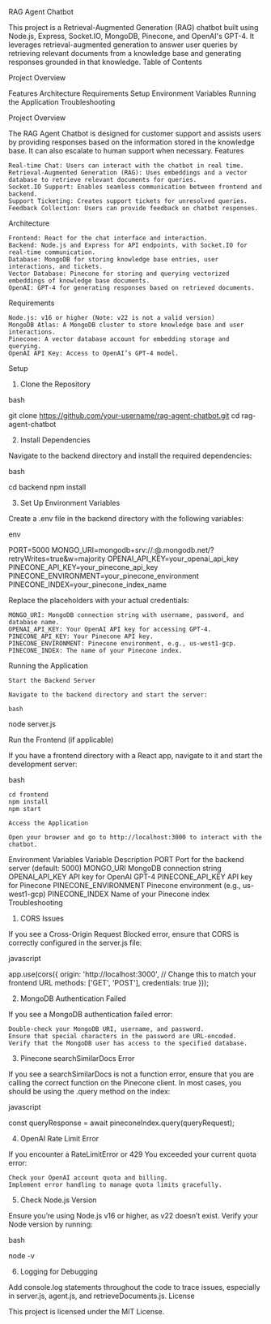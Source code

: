 RAG Agent Chatbot

This project is a Retrieval-Augmented Generation (RAG) chatbot built using Node.js, Express, Socket.IO, MongoDB, Pinecone, and OpenAI's GPT-4. It leverages retrieval-augmented generation to answer user queries by retrieving relevant documents from a knowledge base and generating responses grounded in that knowledge.
Table of Contents

 Project Overview
   
    
    
Features
Architecture
    Requirements
    Setup
    Environment Variables
    Running the Application
    Troubleshooting

   
Project Overview

The RAG Agent Chatbot is designed for customer support and assists users by providing responses based on the information stored in the knowledge base. It can also escalate to human support when necessary.
Features

    Real-time Chat: Users can interact with the chatbot in real time.
    Retrieval-Augmented Generation (RAG): Uses embeddings and a vector database to retrieve relevant documents for queries.
    Socket.IO Support: Enables seamless communication between frontend and backend.
    Support Ticketing: Creates support tickets for unresolved queries.
    Feedback Collection: Users can provide feedback on chatbot responses.

Architecture

    Frontend: React for the chat interface and interaction.
    Backend: Node.js and Express for API endpoints, with Socket.IO for real-time communication.
    Database: MongoDB for storing knowledge base entries, user interactions, and tickets.
    Vector Database: Pinecone for storing and querying vectorized embeddings of knowledge base documents.
    OpenAI: GPT-4 for generating responses based on retrieved documents.

Requirements

    Node.js: v16 or higher (Note: v22 is not a valid version)
    MongoDB Atlas: A MongoDB cluster to store knowledge base and user interactions.
    Pinecone: A vector database account for embedding storage and querying.
    OpenAI API Key: Access to OpenAI’s GPT-4 model.

Setup
1. Clone the Repository

bash

git clone https://github.com/your-username/rag-agent-chatbot.git
cd rag-agent-chatbot

2. Install Dependencies

Navigate to the backend directory and install the required dependencies:

bash

cd backend
npm install

3. Set Up Environment Variables

Create a .env file in the backend directory with the following variables:

env

PORT=5000
MONGO_URI=mongodb+srv://<username>:<password>@<cluster>.mongodb.net/<database>?retryWrites=true&w=majority
OPENAI_API_KEY=your_openai_api_key
PINECONE_API_KEY=your_pinecone_api_key
PINECONE_ENVIRONMENT=your_pinecone_environment
PINECONE_INDEX=your_pinecone_index_name

Replace the placeholders with your actual credentials:

    MONGO_URI: MongoDB connection string with username, password, and database name.
    OPENAI_API_KEY: Your OpenAI API key for accessing GPT-4.
    PINECONE_API_KEY: Your Pinecone API key.
    PINECONE_ENVIRONMENT: Pinecone environment, e.g., us-west1-gcp.
    PINECONE_INDEX: The name of your Pinecone index.

Running the Application

    Start the Backend Server

    Navigate to the backend directory and start the server:

    bash

node server.js

Run the Frontend (if applicable)

If you have a frontend directory with a React app, navigate to it and start the development server:

bash

    cd frontend
    npm install
    npm start

    Access the Application

    Open your browser and go to http://localhost:3000 to interact with the chatbot.

Environment Variables
Variable	Description
PORT	Port for the backend server (default: 5000)
MONGO_URI	MongoDB connection string
OPENAI_API_KEY	API key for OpenAI GPT-4
PINECONE_API_KEY	API key for Pinecone
PINECONE_ENVIRONMENT	Pinecone environment (e.g., us-west1-gcp)
PINECONE_INDEX	Name of your Pinecone index
Troubleshooting
1. CORS Issues

If you see a Cross-Origin Request Blocked error, ensure that CORS is correctly configured in the server.js file:

javascript

app.use(cors({
  origin: 'http://localhost:3000', // Change this to match your frontend URL
  methods: ['GET', 'POST'],
  credentials: true
}));

2. MongoDB Authentication Failed

If you see a MongoDB authentication failed error:

    Double-check your MongoDB URI, username, and password.
    Ensure that special characters in the password are URL-encoded.
    Verify that the MongoDB user has access to the specified database.

3. Pinecone searchSimilarDocs Error

If you see a searchSimilarDocs is not a function error, ensure that you are calling the correct function on the Pinecone client. In most cases, you should be using the .query method on the index:

javascript

const queryResponse = await pineconeIndex.query(queryRequest);

4. OpenAI Rate Limit Error

If you encounter a RateLimitError or 429 You exceeded your current quota error:

    Check your OpenAI account quota and billing.
    Implement error handling to manage quota limits gracefully.

5. Check Node.js Version

Ensure you’re using Node.js v16 or higher, as v22 doesn’t exist. Verify your Node version by running:

bash

node -v

6. Logging for Debugging

Add console.log statements throughout the code to trace issues, especially in server.js, agent.js, and retrieveDocuments.js.
License

This project is licensed under the MIT License.
